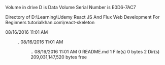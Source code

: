  Volume in drive D is Data
 Volume Serial Number is E0D6-7AC7

 Directory of D:\Learning\Udemy React JS And Flux Web Development For Beginners tutorialkhan.com\react-skeleton

08/16/2016  11:01 AM    <DIR>          .
08/16/2016  11:01 AM    <DIR>          ..
08/16/2016  11:01 AM                 0 README.md
               1 File(s)              0 bytes
               2 Dir(s)  209,031,147,520 bytes free
